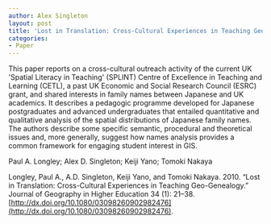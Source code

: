 ```yaml
---
author: Alex Singleton
layout: post
title: 'Lost in Translation: Cross-Cultural Experiences in Teaching Geo-Genealogy'
categories:
- Paper
---
```


This paper reports on a cross-cultural outreach activity of the current UK 'Spatial Literacy in Teaching' (SPLINT) Centre of Excellence in Teaching and Learning (CETL), a past UK Economic and Social Research Council (ESRC) grant, and shared interests in family names between Japanese and UK academics. It describes a pedagogic programme developed for Japanese postgraduates and advanced undergraduates that entailed quantitative and qualitative analysis of the spatial distributions of Japanese family names. The authors describe some specific semantic, procedural and theoretical issues and, more generally, suggest how names analysis provides a common framework for engaging student interest in GIS.

Paul A. Longley;  Alex D. Singleton;  Keiji Yano; Tomoki Nakaya

Longley, Paul A., A.D. Singleton, Keiji Yano, and Tomoki Nakaya. 2010. “Lost in Translation: Cross-Cultural Experiences in Teaching Geo-Genealogy.” Journal of Geography in Higher Education 34 (1): 21–38. [http://dx.doi.org/10.1080/03098260902982476](http://dx.doi.org/10.1080/03098260902982476).